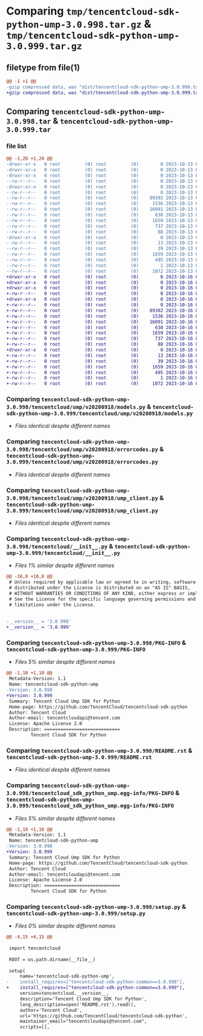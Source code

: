 # Comparing `tmp/tencentcloud-sdk-python-ump-3.0.998.tar.gz` & `tmp/tencentcloud-sdk-python-ump-3.0.999.tar.gz`

## filetype from file(1)

```diff
@@ -1 +1 @@
-gzip compressed data, was "dist/tencentcloud-sdk-python-ump-3.0.998.tar", last modified: Fri Oct 13 00:40:09 2023, max compression
+gzip compressed data, was "dist/tencentcloud-sdk-python-ump-3.0.999.tar", last modified: Mon Oct 16 00:39:10 2023, max compression
```

## Comparing `tencentcloud-sdk-python-ump-3.0.998.tar` & `tencentcloud-sdk-python-ump-3.0.999.tar`

### file list

```diff
@@ -1,20 +1,20 @@
-drwxr-xr-x   0 root         (0) root         (0)        0 2023-10-13 00:40:09.000000 tencentcloud-sdk-python-ump-3.0.998/
-drwxr-xr-x   0 root         (0) root         (0)        0 2023-10-13 00:40:09.000000 tencentcloud-sdk-python-ump-3.0.998/tencentcloud/
-drwxr-xr-x   0 root         (0) root         (0)        0 2023-10-13 00:40:09.000000 tencentcloud-sdk-python-ump-3.0.998/tencentcloud/ump/
--rw-r--r--   0 root         (0) root         (0)        0 2023-10-13 00:40:09.000000 tencentcloud-sdk-python-ump-3.0.998/tencentcloud/ump/__init__.py
-drwxr-xr-x   0 root         (0) root         (0)        0 2023-10-13 00:40:09.000000 tencentcloud-sdk-python-ump-3.0.998/tencentcloud/ump/v20200918/
--rw-r--r--   0 root         (0) root         (0)        0 2023-10-13 00:40:09.000000 tencentcloud-sdk-python-ump-3.0.998/tencentcloud/ump/v20200918/__init__.py
--rw-r--r--   0 root         (0) root         (0)    89302 2023-10-13 00:40:09.000000 tencentcloud-sdk-python-ump-3.0.998/tencentcloud/ump/v20200918/models.py
--rw-r--r--   0 root         (0) root         (0)     1536 2023-10-13 00:40:09.000000 tencentcloud-sdk-python-ump-3.0.998/tencentcloud/ump/v20200918/errorcodes.py
--rw-r--r--   0 root         (0) root         (0)    16091 2023-10-13 00:40:09.000000 tencentcloud-sdk-python-ump-3.0.998/tencentcloud/ump/v20200918/ump_client.py
--rw-r--r--   0 root         (0) root         (0)      630 2023-10-13 00:40:09.000000 tencentcloud-sdk-python-ump-3.0.998/tencentcloud/__init__.py
--rw-r--r--   0 root         (0) root         (0)     1659 2023-10-13 00:40:09.000000 tencentcloud-sdk-python-ump-3.0.998/PKG-INFO
--rw-r--r--   0 root         (0) root         (0)      737 2023-10-13 00:40:09.000000 tencentcloud-sdk-python-ump-3.0.998/README.rst
--rw-r--r--   0 root         (0) root         (0)       88 2023-10-13 00:40:09.000000 tencentcloud-sdk-python-ump-3.0.998/setup.cfg
-drwxr-xr-x   0 root         (0) root         (0)        0 2023-10-13 00:40:09.000000 tencentcloud-sdk-python-ump-3.0.998/tencentcloud_sdk_python_ump.egg-info/
--rw-r--r--   0 root         (0) root         (0)       13 2023-10-13 00:40:09.000000 tencentcloud-sdk-python-ump-3.0.998/tencentcloud_sdk_python_ump.egg-info/top_level.txt
--rw-r--r--   0 root         (0) root         (0)       39 2023-10-13 00:40:09.000000 tencentcloud-sdk-python-ump-3.0.998/tencentcloud_sdk_python_ump.egg-info/requires.txt
--rw-r--r--   0 root         (0) root         (0)     1659 2023-10-13 00:40:09.000000 tencentcloud-sdk-python-ump-3.0.998/tencentcloud_sdk_python_ump.egg-info/PKG-INFO
--rw-r--r--   0 root         (0) root         (0)      495 2023-10-13 00:40:09.000000 tencentcloud-sdk-python-ump-3.0.998/tencentcloud_sdk_python_ump.egg-info/SOURCES.txt
--rw-r--r--   0 root         (0) root         (0)        1 2023-10-13 00:40:09.000000 tencentcloud-sdk-python-ump-3.0.998/tencentcloud_sdk_python_ump.egg-info/dependency_links.txt
--rw-r--r--   0 root         (0) root         (0)     1072 2023-10-13 00:40:09.000000 tencentcloud-sdk-python-ump-3.0.998/setup.py
+drwxr-xr-x   0 root         (0) root         (0)        0 2023-10-16 00:39:10.000000 tencentcloud-sdk-python-ump-3.0.999/
+drwxr-xr-x   0 root         (0) root         (0)        0 2023-10-16 00:39:10.000000 tencentcloud-sdk-python-ump-3.0.999/tencentcloud/
+drwxr-xr-x   0 root         (0) root         (0)        0 2023-10-16 00:39:10.000000 tencentcloud-sdk-python-ump-3.0.999/tencentcloud/ump/
+-rw-r--r--   0 root         (0) root         (0)        0 2023-10-16 00:39:09.000000 tencentcloud-sdk-python-ump-3.0.999/tencentcloud/ump/__init__.py
+drwxr-xr-x   0 root         (0) root         (0)        0 2023-10-16 00:39:10.000000 tencentcloud-sdk-python-ump-3.0.999/tencentcloud/ump/v20200918/
+-rw-r--r--   0 root         (0) root         (0)        0 2023-10-16 00:39:09.000000 tencentcloud-sdk-python-ump-3.0.999/tencentcloud/ump/v20200918/__init__.py
+-rw-r--r--   0 root         (0) root         (0)    89302 2023-10-16 00:39:09.000000 tencentcloud-sdk-python-ump-3.0.999/tencentcloud/ump/v20200918/models.py
+-rw-r--r--   0 root         (0) root         (0)     1536 2023-10-16 00:39:09.000000 tencentcloud-sdk-python-ump-3.0.999/tencentcloud/ump/v20200918/errorcodes.py
+-rw-r--r--   0 root         (0) root         (0)    16091 2023-10-16 00:39:09.000000 tencentcloud-sdk-python-ump-3.0.999/tencentcloud/ump/v20200918/ump_client.py
+-rw-r--r--   0 root         (0) root         (0)      630 2023-10-16 00:39:09.000000 tencentcloud-sdk-python-ump-3.0.999/tencentcloud/__init__.py
+-rw-r--r--   0 root         (0) root         (0)     1659 2023-10-16 00:39:10.000000 tencentcloud-sdk-python-ump-3.0.999/PKG-INFO
+-rw-r--r--   0 root         (0) root         (0)      737 2023-10-16 00:39:09.000000 tencentcloud-sdk-python-ump-3.0.999/README.rst
+-rw-r--r--   0 root         (0) root         (0)       88 2023-10-16 00:39:10.000000 tencentcloud-sdk-python-ump-3.0.999/setup.cfg
+drwxr-xr-x   0 root         (0) root         (0)        0 2023-10-16 00:39:10.000000 tencentcloud-sdk-python-ump-3.0.999/tencentcloud_sdk_python_ump.egg-info/
+-rw-r--r--   0 root         (0) root         (0)       13 2023-10-16 00:39:10.000000 tencentcloud-sdk-python-ump-3.0.999/tencentcloud_sdk_python_ump.egg-info/top_level.txt
+-rw-r--r--   0 root         (0) root         (0)       39 2023-10-16 00:39:10.000000 tencentcloud-sdk-python-ump-3.0.999/tencentcloud_sdk_python_ump.egg-info/requires.txt
+-rw-r--r--   0 root         (0) root         (0)     1659 2023-10-16 00:39:10.000000 tencentcloud-sdk-python-ump-3.0.999/tencentcloud_sdk_python_ump.egg-info/PKG-INFO
+-rw-r--r--   0 root         (0) root         (0)      495 2023-10-16 00:39:10.000000 tencentcloud-sdk-python-ump-3.0.999/tencentcloud_sdk_python_ump.egg-info/SOURCES.txt
+-rw-r--r--   0 root         (0) root         (0)        1 2023-10-16 00:39:10.000000 tencentcloud-sdk-python-ump-3.0.999/tencentcloud_sdk_python_ump.egg-info/dependency_links.txt
+-rw-r--r--   0 root         (0) root         (0)     1072 2023-10-16 00:39:09.000000 tencentcloud-sdk-python-ump-3.0.999/setup.py
```

### Comparing `tencentcloud-sdk-python-ump-3.0.998/tencentcloud/ump/v20200918/models.py` & `tencentcloud-sdk-python-ump-3.0.999/tencentcloud/ump/v20200918/models.py`

 * *Files identical despite different names*

### Comparing `tencentcloud-sdk-python-ump-3.0.998/tencentcloud/ump/v20200918/errorcodes.py` & `tencentcloud-sdk-python-ump-3.0.999/tencentcloud/ump/v20200918/errorcodes.py`

 * *Files identical despite different names*

### Comparing `tencentcloud-sdk-python-ump-3.0.998/tencentcloud/ump/v20200918/ump_client.py` & `tencentcloud-sdk-python-ump-3.0.999/tencentcloud/ump/v20200918/ump_client.py`

 * *Files identical despite different names*

### Comparing `tencentcloud-sdk-python-ump-3.0.998/tencentcloud/__init__.py` & `tencentcloud-sdk-python-ump-3.0.999/tencentcloud/__init__.py`

 * *Files 1% similar despite different names*

```diff
@@ -10,8 +10,8 @@
 # Unless required by applicable law or agreed to in writing, software
 # distributed under the License is distributed on an "AS IS" BASIS,
 # WITHOUT WARRANTIES OR CONDITIONS OF ANY KIND, either express or implied.
 # See the License for the specific language governing permissions and
 # limitations under the License.
 
 
-__version__ = '3.0.998'
+__version__ = '3.0.999'
```

### Comparing `tencentcloud-sdk-python-ump-3.0.998/PKG-INFO` & `tencentcloud-sdk-python-ump-3.0.999/PKG-INFO`

 * *Files 5% similar despite different names*

```diff
@@ -1,10 +1,10 @@
 Metadata-Version: 1.1
 Name: tencentcloud-sdk-python-ump
-Version: 3.0.998
+Version: 3.0.999
 Summary: Tencent Cloud Ump SDK for Python
 Home-page: https://github.com/TencentCloud/tencentcloud-sdk-python
 Author: Tencent Cloud
 Author-email: tencentcloudapi@tencent.com
 License: Apache License 2.0
 Description: ============================
         Tencent Cloud SDK for Python
```

### Comparing `tencentcloud-sdk-python-ump-3.0.998/README.rst` & `tencentcloud-sdk-python-ump-3.0.999/README.rst`

 * *Files identical despite different names*

### Comparing `tencentcloud-sdk-python-ump-3.0.998/tencentcloud_sdk_python_ump.egg-info/PKG-INFO` & `tencentcloud-sdk-python-ump-3.0.999/tencentcloud_sdk_python_ump.egg-info/PKG-INFO`

 * *Files 5% similar despite different names*

```diff
@@ -1,10 +1,10 @@
 Metadata-Version: 1.1
 Name: tencentcloud-sdk-python-ump
-Version: 3.0.998
+Version: 3.0.999
 Summary: Tencent Cloud Ump SDK for Python
 Home-page: https://github.com/TencentCloud/tencentcloud-sdk-python
 Author: Tencent Cloud
 Author-email: tencentcloudapi@tencent.com
 License: Apache License 2.0
 Description: ============================
         Tencent Cloud SDK for Python
```

### Comparing `tencentcloud-sdk-python-ump-3.0.998/setup.py` & `tencentcloud-sdk-python-ump-3.0.999/setup.py`

 * *Files 0% similar despite different names*

```diff
@@ -4,15 +4,15 @@
 
 import tencentcloud
 
 ROOT = os.path.dirname(__file__)
 
 setup(
     name='tencentcloud-sdk-python-ump',
-    install_requires=["tencentcloud-sdk-python-common==3.0.998"],
+    install_requires=["tencentcloud-sdk-python-common==3.0.999"],
     version=tencentcloud.__version__,
     description='Tencent Cloud Ump SDK for Python',
     long_description=open('README.rst').read(),
     author='Tencent Cloud',
     url='https://github.com/TencentCloud/tencentcloud-sdk-python',
     maintainer_email="tencentcloudapi@tencent.com",
     scripts=[],
```

